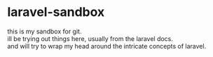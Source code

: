 # laravel-sandbox

this is my sandbox for git. <br/>
ill be trying out things here, usually from the laravel docs.  <br/>
and will try to wrap my head around the intricate concepts of laravel.  <br/>
